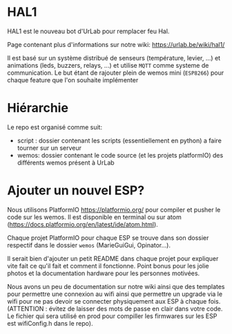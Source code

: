 # HAL1
HAL1 est le nouveau bot d'UrLab pour remplacer feu Hal.

Page contenant plus d'informations sur notre wiki: https://urlab.be/wiki/hal1/

Il est basé sur un système distribué de senseurs (température, levier, ...) et animations (leds, buzzers, relays, ...) et utilise `MQTT` comme systeme de communication.
Le but étant de rajouter plein de wemos mini (`ESP8266`) pour chaque feature que l'on souhaite implémenter

# Hiérarchie
Le repo est organisé comme suit:
 * script : dossier contenant les scripts (essentiellement en python) a faire tourner sur un serveur
 * wemos: dossier contenant le code source (et les projets platformIO) des différents wemos présent à UrLab

# Ajouter un nouvel ESP?

Nous utilisons PlatformIO https://platformio.org/ pour compiler et pusher le code sur les wemos.
Il est disponible en terminal ou sur atom (https://docs.platformio.org/en/latest/ide/atom.html).

Chaque projet PlatformIO pour chaque ESP se trouve dans son dossier respectif dans le dossier `wemos` (MarieGuiGui, Opinator...).

Il serait bien d'ajouter un petit README dans chaque projet pour expliquer vite fait ce qu'il fait et comment il fonctionne.
Point bonus pour les jolie photos et la documentation hardware pour les personnes motivées.

Nous avons un peu de documentation sur notre wiki ainsi que des templates pour
permettre une connexion au wifi ainsi que permettre un upgrade via le wifi pour ne pas devoir se connecter physiquement aux ESP à chaque fois. (ATTENTION : évitez de laisser des mots de passe en clair dans votre code. Le fichier qui sera utilisé en prod pour compiller les firmwares sur les ESP est wifiConfig.h dans le repo).
